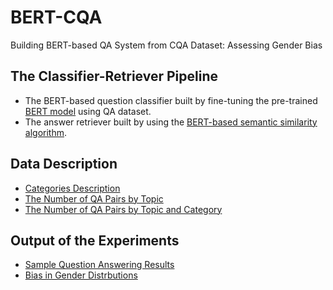 # BERT-CQA
Building BERT-based QA System from CQA Dataset: Assessing Gender Bias

## The Classifier-Retriever Pipeline
- The BERT-based question classifier built by fine-tuning the pre-trained [BERT model](https://huggingface.co/bert-base-uncased) using QA dataset.
- The answer retriever built by using the [BERT-based semantic similarity algorithm](https://huggingface.co/sentence-transformers/bert-base-nli-stsb-mean-tokens).

## Data Description

- [Categories Description](data_description/CQA_dataset-Dataset_Description.csv)
- [The Number of QA Pairs by Topic](data_description/data_170.csv)
- [The Number of QA Pairs by Topic and Category](data_description/data_3.csv)

## Output of the Experiments

- [Sample Question Answering Results](output/result_sample.csv)
- [Bias in Gender Distrbutions](output/gender_distribution.csv)
